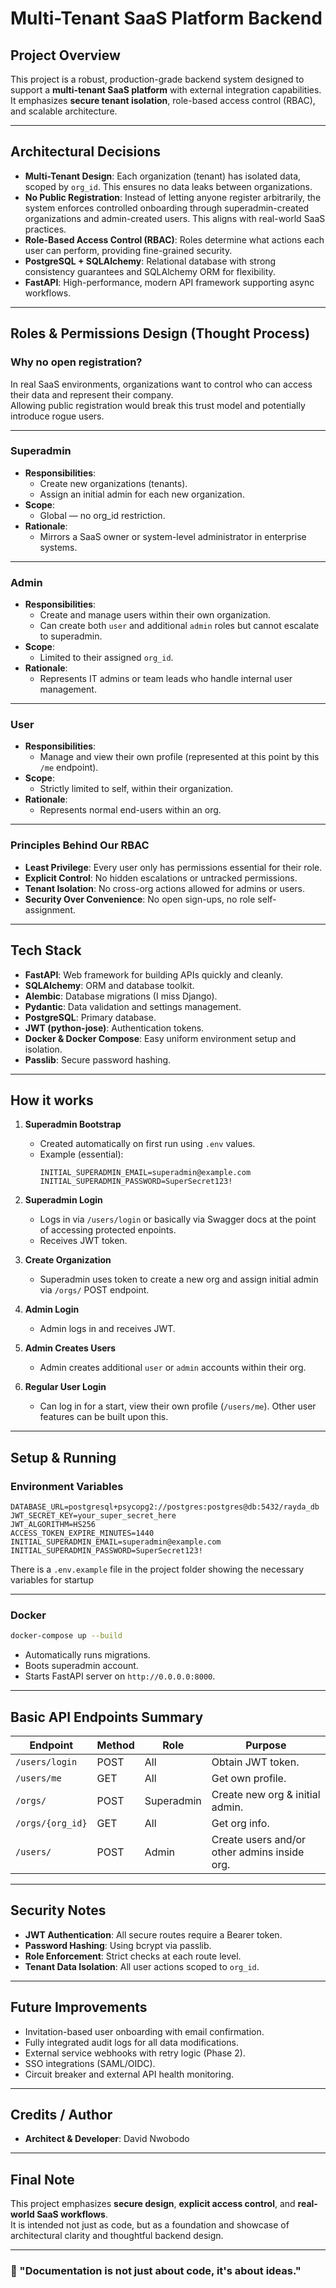# Multi-Tenant SaaS Platform Backend

## Project Overview

This project is a robust, production-grade backend system designed to support a **multi-tenant SaaS platform** with external integration capabilities.  
It emphasizes **secure tenant isolation**, role-based access control (RBAC), and scalable architecture.  

---

## Architectural Decisions

- **Multi-Tenant Design**: Each organization (tenant) has isolated data, scoped by `org_id`. This ensures no data leaks between organizations.
- **No Public Registration**: Instead of letting anyone register arbitrarily, the system enforces controlled onboarding through superadmin-created organizations and admin-created users. This aligns with real-world SaaS practices.
- **Role-Based Access Control (RBAC)**: Roles determine what actions each user can perform, providing fine-grained security.
- **PostgreSQL + SQLAlchemy**: Relational database with strong consistency guarantees and SQLAlchemy ORM for flexibility.
- **FastAPI**: High-performance, modern API framework supporting async workflows.

---

## Roles & Permissions Design (Thought Process)

### Why no open registration?

In real SaaS environments, organizations want to control who can access their data and represent their company.  
Allowing public registration would break this trust model and potentially introduce rogue users.

---

### **Superadmin**

- **Responsibilities**:
  - Create new organizations (tenants).
  - Assign an initial admin for each new organization.
- **Scope**:
  - Global — no org_id restriction.
- **Rationale**:
  - Mirrors a SaaS owner or system-level administrator in enterprise systems.

---

### **Admin**

- **Responsibilities**:
  - Create and manage users within their own organization.
  - Can create both `user` and additional `admin` roles but cannot escalate to superadmin.
- **Scope**:
  - Limited to their assigned `org_id`.
- **Rationale**:
  - Represents IT admins or team leads who handle internal user management.

---

### **User**

- **Responsibilities**:
  - Manage and view their own profile (represented at this point by this `/me` endpoint).
- **Scope**:
  - Strictly limited to self, within their organization.
- **Rationale**:
  - Represents normal end-users within an org.

---

### Principles Behind Our RBAC

- **Least Privilege**: Every user only has permissions essential for their role.
- **Explicit Control**: No hidden escalations or untracked permissions.
- **Tenant Isolation**: No cross-org actions allowed for admins or users.
- **Security Over Convenience**: No open sign-ups, no role self-assignment.

---

## Tech Stack

- **FastAPI**: Web framework for building APIs quickly and cleanly.
- **SQLAlchemy**: ORM and database toolkit.
- **Alembic**: Database migrations (I miss Django).
- **Pydantic**: Data validation and settings management.
- **PostgreSQL**: Primary database.
- **JWT (python-jose)**: Authentication tokens.
- **Docker & Docker Compose**: Easy uniform environment setup and isolation.
- **Passlib**: Secure password hashing.

---

## How it works

1. **Superadmin Bootstrap**
   - Created automatically on first run using `.env` values.
   - Example (essential):
     ```
     INITIAL_SUPERADMIN_EMAIL=superadmin@example.com
     INITIAL_SUPERADMIN_PASSWORD=SuperSecret123!
     ```

2. **Superadmin Login**
   - Logs in via `/users/login` or basically via Swagger docs at the point of accessing protected enpoints.
   - Receives JWT token.

3. **Create Organization**
   - Superadmin uses token to create a new org and assign initial admin via `/orgs/` POST endpoint.

4. **Admin Login**
   - Admin logs in and receives JWT.

5. **Admin Creates Users**
   - Admin creates additional `user` or `admin` accounts within their org.

6. **Regular User Login**
   - Can log in for a start, view their own profile (`/users/me`). Other user features can be built upon this.

---

## Setup & Running

### Environment Variables

```
DATABASE_URL=postgresql+psycopg2://postgres:postgres@db:5432/rayda_db
JWT_SECRET_KEY=your_super_secret_here
JWT_ALGORITHM=HS256
ACCESS_TOKEN_EXPIRE_MINUTES=1440
INITIAL_SUPERADMIN_EMAIL=superadmin@example.com
INITIAL_SUPERADMIN_PASSWORD=SuperSecret123!
```

There is a `.env.example` file in the project folder showing the necessary variables for startup

---

### Docker

```bash
docker-compose up --build
```

- Automatically runs migrations.
- Boots superadmin account.
- Starts FastAPI server on `http://0.0.0.0:8000`.

---

## Basic API Endpoints Summary

| Endpoint                      | Method | Role            | Purpose                                      |
|-------------------------------|---------|----------------|----------------------------------------------|
| `/users/login`                | POST    | All            | Obtain JWT token.                            |
| `/users/me`                   | GET     | All            | Get own profile.                             |
| `/orgs/`                      | POST    | Superadmin | Create new org & initial admin.              |
| `/orgs/{org_id}`             | GET     | All            | Get org info.                                |
| `/users/`                    | POST    | Admin        | Create users and/or other admins inside org. |

---

## Security Notes

- **JWT Authentication**: All secure routes require a Bearer token.
- **Password Hashing**: Using bcrypt via passlib.
- **Role Enforcement**: Strict checks at each route level.
- **Tenant Data Isolation**: All user actions scoped to `org_id`.

---

## Future Improvements

- Invitation-based user onboarding with email confirmation.
- Fully integrated audit logs for all data modifications.
- External service webhooks with retry logic (Phase 2).
- SSO integrations (SAML/OIDC).
- Circuit breaker and external API health monitoring.

---

## Credits / Author

- **Architect & Developer**: David Nwobodo

---

## Final Note

This project emphasizes **secure design**, **explicit access control**, and **real-world SaaS workflows**.  
It is intended not just as code, but as a foundation and showcase of architectural clarity and thoughtful backend design.

---

### 💬 "Documentation is not just about code, it's about ideas."